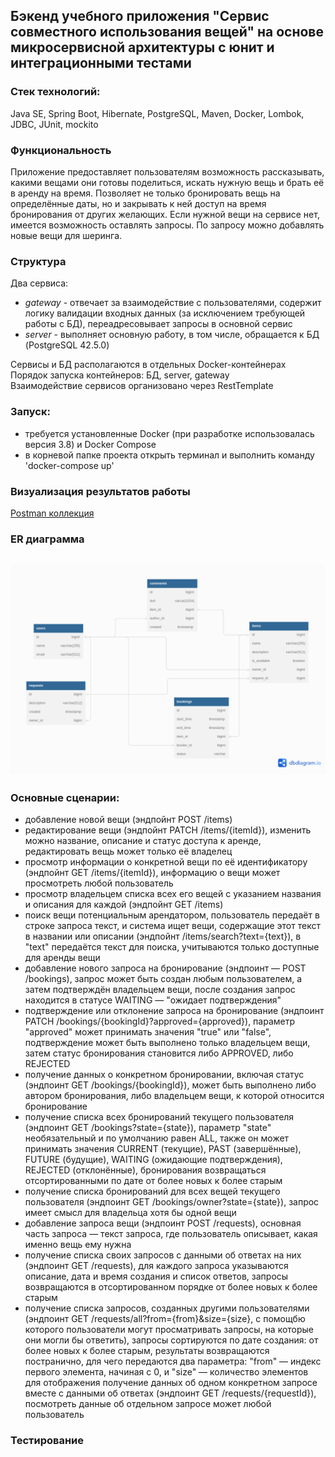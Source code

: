 ## Бэкенд учебного приложения "Сервис совместного использования вещей" на основе микросервисной архитектуры с юнит и интеграционными тестами

### Стек технологий:
Java SE, Spring Boot, Hibernate, PostgreSQL, Maven, Docker, Lombok, JDBC, JUnit, mockito

### Функциональность
Приложение предоставляет пользователям возможность рассказывать, какими вещами они готовы поделиться, искать нужную вещь и брать её в аренду на время.
Позволяет не только бронировать вещь на определённые даты, но и закрывать к ней доступ на время бронирования от других желающих.
Если нужной вещи на сервисе нет, имеется возможность оставлять запросы. По запросу можно добавлять новые вещи для шеринга.

### Структура
Два сервиса:
* *gateway* - отвечает за взаимодействие с пользователями, содержит логику валидации входных данных (за исключением требующей работы с БД), переадресовывает запросы в основной сервис
* *server* - выполняет основную работу, в том числе, обращается к БД (PostgreSQL 42.5.0)

Сервисы и БД располагаются в отдельных Docker-контейнерах<br />
Порядок запуска контейнеров: БД, server, gateway<br />
Взаимодействие сервисов организовано через RestTemplate

### Запуск:
* требуется установленные Docker (при разработке использовалась версия 3.8) и Docker Compose
* в корневой папке проекта открыть терминал и выполнить команду 'docker-compose up'

### Визуализация результатов работы
[Postman коллекция](https://github.com/Evgeny2835/ShareIt/blob/main/postman/sprint.json)

### ER диаграмма
![ER_diagram](ER_diagram.png)
---
### Основные сценарии:
* добавление новой вещи (эндпойнт POST /items)
* редактирование вещи (эндпойнт PATCH /items/{itemId}), изменить можно название, описание и статус доступа к аренде, редактировать вещь может только её владелец
* просмотр информации о конкретной вещи по её идентификатору (эндпойнт GET /items/{itemId}), информацию о вещи может просмотреть любой пользователь
* просмотр владельцем списка всех его вещей с указанием названия и описания для каждой (эндпойнт GET /items)
* поиск вещи потенциальным арендатором, пользователь передаёт в строке запроса текст, и система ищет вещи, содержащие этот текст в названии или описании (эндпойнт /items/search?text={text}), в "text" передаётся текст для поиска, учитываются только доступные для аренды вещи
* добавление нового запроса на бронирование (эндпоинт — POST /bookings), запрос может быть создан любым пользователем, а затем подтверждён владельцем вещи, после создания запрос находится в статусе WAITING — "ожидает подтверждения"
* подтверждение или отклонение запроса на бронирование (эндпоинт PATCH /bookings/{bookingId}?approved={approved}), параметр "approved" может принимать значения "true" или "false", подтверждение может быть выполнено только владельцем вещи, затем статус бронирования становится либо APPROVED, либо REJECTED
* получение данных о конкретном бронировании, включая статус (эндпоинт GET /bookings/{bookingId}), может быть выполнено либо автором бронирования, либо владельцем вещи, к которой относится бронирование
* получение списка всех бронирований текущего пользователя (эндпоинт GET /bookings?state={state}), параметр "state" необязательный и по умолчанию равен ALL, также он может принимать значения CURRENT (текущие), PAST (завершённые), FUTURE (будущие), WAITING (ожидающие подтверждения), REJECTED (отклонённые), бронирования возвращаться отсортированными по дате от более новых к более старым
* получение списка бронирований для всех вещей текущего пользователя (эндпоинт GET /bookings/owner?state={state}), запрос имеет смысл для владельца хотя бы одной вещи
* добавление запроса вещи (эндпоинт POST /requests), основная часть запроса — текст запроса, где пользователь описывает, какая именно вещь ему нужна
* получение списка своих запросов с данными об ответах на них (эндпоинт GET /requests), для каждого запроса указываются описание, дата и время создания и список ответов, запросы возвращаются в отсортированном порядке от более новых к более старым
* получение списка запросов, созданных другими пользователями (эндпоинт GET /requests/all?from={from}&size={size}, с помощбю которого пользователи могут просматривать запросы, на которые они могли бы ответить), запросы сортируются по дате создания: от более новых к более старым, результаты возвращаются постранично, для чего передаются два параметра: "from" — индекс первого элемента, начиная с 0, и "size" — количество элементов для отображения
получение данных об одном конкретном запросе вместе с данными об ответах (эндпоинт GET /requests/{requestId}), посмотреть данные об отдельном запросе может любой пользователь

### Тестирование



